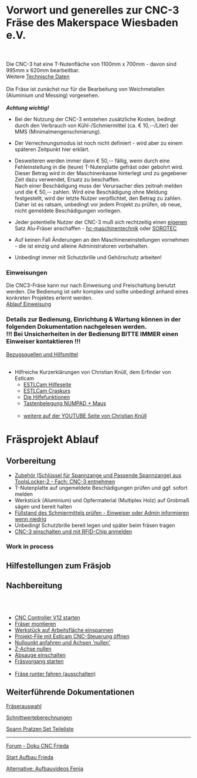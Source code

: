# Vorwort und generelles zur CNC-3 Fräse des Makerspace Wiesbaden e.V.<br><br>
Die CNC-3 hat eine T-Nutenfläche von 1100mm x 700mm - davon sind 995mm x 620mm bearbeitbar.<br>
Weitere [Technische Daten](technischedaten.md)<br>  <br> 
Die Fräse ist zunächst nur für die Bearbeitung von Weichmetallen (Aluminium und Messing) vorgesehen.<br><br>
***Achtung wichtig!***<br>
* Bei der Nutzung der CNC-3 entstehen zusätzliche Kosten, bedingt durch den Verbrauch von Kühl-/Schmiermittel (ca. € 10,--/Liter) der MMS (Minimalmengenschmierung).<br>
* Der Verrechnungsmodus ist noch nicht definiert - wird aber zu einem späteren Zeitpunkt hier erklärt.
* Desweiteren werden immer dann € 50,-- fällig, wenn durch eine Fehleinstellung in die (teure) T-Nutenplatte gefräst oder gebohrt wird. 
Dieser Betrag wird in der Maschinenkasse hinterlegt und zu gegebener Zeit dazu verwendet, Ersatz zu beschaffen.<br>
Nach einer Beschädigung muss der Verursacher dies zeitnah melden und die € 50,-- zahlen. Wird eine Beschädigung ohne Meldung festgestellt, wird  der letzte Nutzer verpflichtet, den Betrag zu zahlen.
Daher ist es ratsam, unbedingt vor jedem Projekt zu prüfen, ob neue, nicht gemeldete Beschädigungen vorliegen.  

* Jeder potentielle Nutzer der CNC-3 muß sich rechtzeitig einen <ins>eigenen</ins> Satz Alu-Fräser anschaffen - [hc-maschinentechnik](https://hc-maschinentechnik.de/Fraeser-fuer-Aluminium) oder [SOROTEC](https://www.sorotec.de/shop/Zerspanungswerkzeuge/sorotec-werkzeuge/sorotec-fraesersets/)
* Auf keinen Fall Änderungen an den Maschineneinstellungen vornehmen - die ist einzig und alleine Administratoren vorbehalten.
* Unbedingt immer mit Schutzbrille und Gehörschutz arbeiten!
### Einweisungen
Die CNC3-Fräse kann nur nach Einweisung und Freischaltung benutzt werden. Die Bedienung ist sehr komplex und sollte unbedingt anhand eines konkreten Projektes erlernt werden.  
[Ablauf Einweisung](einweisung.md)

### Details zur Bedienung, Einrichtung & Wartung können in der folgenden Dokumentation nachgelesen werden.<br> !!! Bei Unsicherheiten in der Bedienung BITTE IMMER einen Einweiser kontaktieren !!!  

[Bezugsquellen und Hilfsmittel](bezugsquellen.md)
<br><br>

- Hilfreiche Kurzerklärungen von Christian Knüll, dem Erfinder von Estlcam 
  - [ESTLCam Hilfeseite](https://estlcam.de/index.php#Help)
  - [ESTLCam Craskurs](https://www.youtube.com/watch?v=od0ZFGGbvX8)
  - [Die Hilfefunktionen](https://www.youtube.com/watch?v=3ujPAEB8xeg)
  - [Tastenbelegung NUMPAD + Maus](https://www.youtube.com/watch?v=sXvNqufWKvA)<br><br>
  - [weitere auf der YOUTUBE Seite von Christian Knüll](https://www.youtube.com/@ChristianKnuell)

# Fräsprojekt Ablauf
## Vorbereitung
* [Zubehör (Schlüssel für Spannzange und Passende Spannzange) aus ToolsLocker-2 - Fach: CNC-3 entnehmen]()
* T-Nutenplatte auf ungemeldete Beschädigungen prüfen und ggf. sofort melden
* Werkstück (Aluminium) und Opfermaterial (Multiplex Holz) auf Grobmaß sägen und bereit halten
* [Füllstand des Schmiermittels prüfen - Einweiser oder Admin informieren wenn niedrig]()
* Unbedingt Schutzbrille bereit legen und später beim fräsen tragen
* [CNC-3 einschalten und mit RFID-Chip anmelden](https://github.com/makerspace-wi/Project-CNC-3/blob/main/docs/vb001.md)
### Work in process
## Hilfestellungen zum Fräsjob
## Nachbereitung

<br><br>
* [CNC Controller V12 starten]()
* [Fräser montieren]()  
* [Werkstück auf Arbeitsfläche einspannen]()
* [Projekt-File mit Estlcam CNC-Steuerung öffnen]()
* [Nullpunkt anfahren und Achsen 'nullen']()
* [Z-Achse nullen]()
* [Absauge einschalten]()
* [Fräsvorgang starten]() <br><br>
* [Fräse runter fahren (ausschalten)]()

## Weiterführende Dokumentationen
[Fräserauswahl](https://github.com/makerspace-wi/Projekt-CNC2-Holzfraese/tree/main/images/fraeser_verwendung_schaftfraeser.png)<br>

[Schnittwerteberechnungen](../blob/main/doc/schnittwerte.pdf)

[Spann Pratzen Set Teileliste](../blob/main/doc/Pratzen_Set.pdf)

----
[Forum - Doku CNC Frieda](https://www.rc-network.de/threads/fr%C3%A4se-frieda.560454/)

[Start Aufbau Frieda](https://www.rc-network.de/threads/fr%C3%A4se-frieda.560454/page-7#post-6101748)

[Alternative: Aufbauvideos Fenja](https://youtube.com/playlist?list=PLLCksGowj_HlLhqURt2nQoHIq9-4l2GwC)
